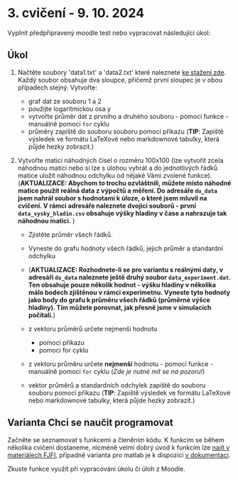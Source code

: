 # 3. cvičení - 9. 10. 2024

Vyplnit předpřipravený moodle test nebo vypracovat následující úkol:

## Úkol

1. Načtěte soubory 'data1.txt' a 'data2.txt' které naleznete [ke stažení zde](https://github.com/tomashalada/zapg/tree/main/02).
   Každý soubor obsahuje dva sloupce, přičemž první sloupec je v obou případech stejný.
   Vytvořte:

    - graf dat ze souboru 1 a 2
    - použijte logaritmickou osa y
    - vytvořte průměr dat z prvního a druhého souboru
                        - pomocí funkce
                        - manuálně pomocí `for` cyklu
    - průměry zapiště do souboru souboru pomocí příkazu (__TIP__: Zapiště výsledek ve formátu LaTeXové nebo markdownové tabulky, která půjde hezky zobrazit.)

2. Vytvořte matici náhodných čísel o rozměru 100x100 (lze vytvořit zcela náhodnou matici nebo si lze s úlohou vyhrát a do jednotlivých řádků matice uložit náhodnou odchylku od nějaké Vámi zvolené funkce).
   (__AKTUALIZACE: Abychom to trochu ozvláštnili, můžete místo náhodné matice použít reálná data z výpočtů a měření. Do adresáře `du_data` jsem nahrál soubor s hodnotami k úloze, o které jsem mluvil na cvičení. V rámci adresáře naleznete dvojici souborů - první `data_vysky_hladin.csv` obsahuje výšky hladiny v čase a nahrazuje tak náhodnou matici.__ )
    - Zjistěte průměr všech řádků.
    - Vyneste do grafu hodnoty všech řádků, jejich průměr a standardní odchylku
    - (__AKTUALIZACE: Rozhodnete-li se pro variantu s reálnými daty, v adresáři `du_data` naleznete ještě druhý soubor `data_experiment.dat`. Ten obsahuje pouze několik hodnot - výšku hladiny v několika málo bodech zjištěnou v rámci experimetnu. Vyneste tyto hodnoty jako body do grafu k průměru všech řádků (průměrné výšce hladiny). Tím můžete porovnat, jak přesně jsme v simulacích počítali.__)

    - z vektoru průměrů určete nejmenší hodnotu
        - pomoci příkazu
        - pomoci for cyklu
    - z vektoru průměru určete __nejmenší__ hodnotu
                        - pomocí funkce
                        - manuálně pomocí `for` cyklu (_Zde je nutné mít se na pozoru_!)
    - vektor průměrů a standardních odchylek zapiště do souboru souboru pomocí příkazu (__TIP__: Zapiště výsledek ve formátu LaTeXové nebo markdownové tabulky, která půjde hezky zobrazit.)


## Varianta Chci se naučit programovat

Začněte se seznamovat s funkcemi a členěním kódu. K funkcím se během několika cvičení dostaneme, nicméně velmi dobrý úvod k funkcím lze [najít v materiálech FJFI](https://gitlab.fjfi.cvut.cz/ksi/zpro-2023-public/-/blob/main/07%20funkce.ipynb?ref_type=heads), případně varianta pro matlab je k dispozici [v dokumentaci](https://www.mathworks.com/help/matlab/ref/function.html).

Zkuste funkce využít při vypracování úkolu či úloh z Moodle.
